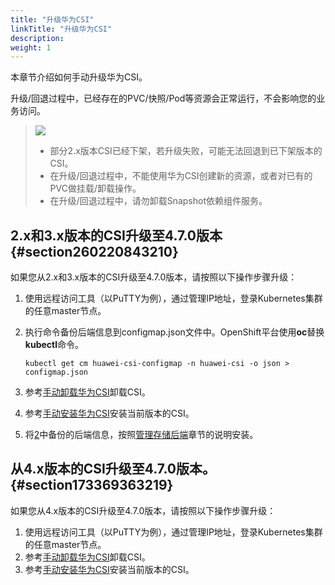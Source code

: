 ```yaml
---
title: "升级华为CSI"
linkTitle: "升级华为CSI"
description: 
weight: 1
---
```


本章节介绍如何手动升级华为CSI。

升级/回退过程中，已经存在的PVC/快照/Pod等资源会正常运行，不会影响您的业务访问。

>![](/css-docs/public_sys-resources/zh-cn/icon-notice.gif)  
>-   部分2.x版本CSI已经下架，若升级失败，可能无法回退到已下架版本的CSI。
>-   在升级/回退过程中，不能使用华为CSI创建新的资源，或者对已有的PVC做挂载/卸载操作。
>-   在升级/回退过程中，请勿卸载Snapshot依赖组件服务。

## 2.x和3.x版本的CSI升级至4.7.0版本{#section260220843210}

如果您从2.x和3.x版本的CSI升级至4.7.0版本，请按照以下操作步骤升级：

1.  使用远程访问工具（以PuTTY为例），通过管理IP地址，登录Kubernetes集群的任意master节点。
2.  <a name="li1699321211285"></a>执行命令备份后端信息到configmap.json文件中。OpenShift平台使用**oc**替换**kubectl**命令。

    ```
    kubectl get cm huawei-csi-configmap -n huawei-csi -o json > configmap.json
    ```

3.  参考[手动卸载华为CSI](/docs/installation-and-deployment/uninstalling-huawei-csi/manually-uninstalling-huawei-csi)卸载CSI。
4.  参考[手动安装华为CSI](/docs/installation-and-deployment/installing-huawei-csi/manually-installing-huawei-csi)安装当前版本的CSI。
5.  将[2](#li1699321211285)中备份的后端信息，按照[管理存储后端](/docs/storage-backend-management/managing-storage-backends)章节的说明安装。

## 从4.x版本的CSI升级至4.7.0版本。{#section173369363219}

如果您从4.x版本的CSI升级至4.7.0版本，请按照以下操作步骤升级：

1.  使用远程访问工具（以PuTTY为例），通过管理IP地址，登录Kubernetes集群的任意master节点。
2.  参考[手动卸载华为CSI](/docs/installation-and-deployment/uninstalling-huawei-csi/manually-uninstalling-huawei-csi)卸载CSI。
3.  参考[手动安装华为CSI](/docs/installation-and-deployment/installing-huawei-csi/manually-installing-huawei-csi)安装当前版本的CSI。

